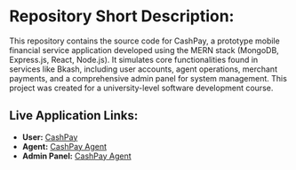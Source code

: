 # **Repository Short Description:**  <br>
This repository contains the source code for CashPay, a prototype mobile financial service application developed using the MERN stack (MongoDB, Express.js, React, Node.js). It simulates core functionalities found in services like Bkash, including user accounts, agent operations, merchant payments, and a comprehensive admin panel for system management. This project was created for a university-level software development course.

## **Live Application Links:**
*   **User:** [CashPay](https://cashpay-six.vercel.app/)
*   **Agent:** [CashPay Agent](https://cashpay-six.vercel.app/agent)
*   **Admin Panel:** [CashPay Agent](https://cashpay-six.vercel.app/admin/login)
